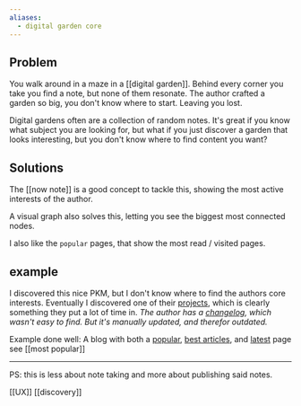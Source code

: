 ```yaml
---
aliases:
  - digital garden core
---
```

## Problem
You walk around in a maze in a [[digital garden]]. Behind every corner you take you find a note, but none of them resonate. The author crafted a garden so big, you don't know where to start. Leaving you lost.

Digital gardens often are a collection of random notes. It's great if you know what subject you are looking for, but what if you just discover a garden that looks interesting, but you don't know where to find content you want?

## Solutions
The [[now note]] is a good concept to tackle this, showing the most active interests of the author.

A visual graph also solves this, letting you see the biggest most connected nodes.

I also like the `popular` pages, that show the most read / visited pages. 
## example
I discovered this nice PKM, but I don't know where to find the authors core interests. Eventually I discovered one of their [projects](https://anthonyamar.fr/Projects/Books+and+Binders), which is clearly something they put a lot of time in. 
*The author has a [changelog](https://anthonyamar.fr/%CE%A9+Changelog/~+Changelog), which wasn't easy to find. But it's manually updated, and therefor outdated.*

Example done well: A blog with both a [popular](https://nesslabs.com/popular), [best articles](https://nesslabs.com/best), and [latest](https://nesslabs.com/articles) page 
see [[most popular]]

---
PS: this is less about note taking and more about publishing said notes.

[[UX]]
[[discovery]]